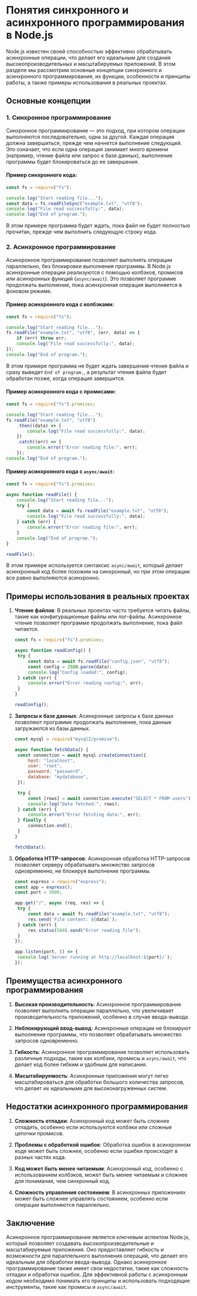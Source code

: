 # Понятия синхронного и асинхронного программирования в Node.js

Node.js известен своей способностью эффективно обрабатывать асинхронные операции, что делает его идеальным для создания высокопроизводительных и масштабируемых приложений. В этом разделе мы рассмотрим основные концепции синхронного и асинхронного программирования, их функции, особенности и принципы работы, а также примеры использования в реальных проектах.

## Основные концепции

### 1. Синхронное программирование

Синхронное программирование — это подход, при котором операции выполняются последовательно, одна за другой. Каждая операция должна завершиться, прежде чем начнется выполнение следующей. Это означает, что если одна операция занимает много времени (например, чтение файла или запрос к базе данных), выполнение программы будет блокироваться до ее завершения.

#### Пример синхронного кода:

```javascript
const fs = require("fs");

console.log("Start reading file...");
const data = fs.readFileSync("example.txt", "utf8");
console.log("File read successfully:", data);
console.log("End of program.");
```

В этом примере программа будет ждать, пока файл не будет полностью прочитан, прежде чем выполнить следующую строку кода.

### 2. Асинхронное программирование

Асинхронное программирование позволяет выполнять операции параллельно, без блокировки выполнения программы. В Node.js асинхронные операции реализуются с помощью колбэков, промисов или асинхронных функций (`async/await`). Это позволяет программе продолжать выполнение, пока асинхронная операция выполняется в фоновом режиме.

#### Пример асинхронного кода с колбэками:

```javascript
const fs = require("fs");

console.log("Start reading file...");
fs.readFile("example.txt", "utf8", (err, data) => {
	if (err) throw err;
	console.log("File read successfully:", data);
});
console.log("End of program.");
```

В этом примере программа не будет ждать завершения чтения файла и сразу выведет `End of program.`, а результат чтения файла будет обработан позже, когда операция завершится.

#### Пример асинхронного кода с промисами:

```javascript
const fs = require("fs").promises;

console.log("Start reading file...");
fs.readFile("example.txt", "utf8")
	.then((data) => {
		console.log("File read successfully:", data);
	})
	.catch((err) => {
		console.error("Error reading file:", err);
	});
console.log("End of program.");
```

#### Пример асинхронного кода с `async/await`:

```javascript
const fs = require("fs").promises;

async function readFile() {
	console.log("Start reading file...");
	try {
		const data = await fs.readFile("example.txt", "utf8");
		console.log("File read successfully:", data);
	} catch (err) {
		console.error("Error reading file:", err);
	}
	console.log("End of program.");
}

readFile();
```

В этом примере используется синтаксис `async/await`, который делает асинхронный код более похожим на синхронный, но при этом операции все равно выполняются асинхронно.

## Примеры использования в реальных проектах

1. **Чтение файлов**:
   В реальных проектах часто требуется читать файлы, такие как конфигурационные файлы или лог-файлы. Асинхронное чтение позволяет программе продолжать выполнение, пока файл читается.

   ```javascript
   const fs = require("fs").promises;

   async function readConfig() {
   	try {
   		const data = await fs.readFile("config.json", "utf8");
   		const config = JSON.parse(data);
   		console.log("Config loaded:", config);
   	} catch (err) {
   		console.error("Error reading config:", err);
   	}
   }

   readConfig();
   ```

2. **Запросы к базе данных**:
   Асинхронные запросы к базе данных позволяют программе продолжать выполнение, пока данные загружаются из базы данных.

   ```javascript
   const mysql = require("mysql2/promise");

   async function fetchData() {
   	const connection = await mysql.createConnection({
   		host: "localhost",
   		user: "root",
   		password: "password",
   		database: "mydatabase",
   	});

   	try {
   		const [rows] = await connection.execute("SELECT * FROM users");
   		console.log("Data fetched:", rows);
   	} catch (err) {
   		console.error("Error fetching data:", err);
   	} finally {
   		connection.end();
   	}
   }

   fetchData();
   ```

3. **Обработка HTTP-запросов**:
   Асинхронная обработка HTTP-запросов позволяет серверу обрабатывать множество запросов одновременно, не блокируя выполнение программы.

   ```javascript
   const express = require("express");
   const app = express();
   const port = 3000;

   app.get("/", async (req, res) => {
   	try {
   		const data = await fs.readFile("example.txt", "utf8");
   		res.send(`File content: ${data}`);
   	} catch (err) {
   		res.status(500).send("Error reading file");
   	}
   });

   app.listen(port, () => {
   	console.log(`Server running at http://localhost:${port}/`);
   });
   ```

## Преимущества асинхронного программирования

1. **Высокая производительность**:
   Асинхронное программирование позволяет выполнять операции параллельно, что увеличивает производительность приложений, особенно в случае ввода-вывода.

2. **Неблокирующий ввод-вывод**:
   Асинхронные операции не блокируют выполнение программы, что позволяет обрабатывать множество запросов одновременно.

3. **Гибкость**:
   Асинхронное программирование позволяет использовать различные подходы, такие как колбэки, промисы и `async/await`, что делает код более гибким и удобным для написания.

4. **Масштабируемость**:
   Асинхронные приложения могут легко масштабироваться для обработки большого количества запросов, что делает их идеальными для высоконагруженных систем.

## Недостатки асинхронного программирования

1. **Сложность отладки**:
   Асинхронный код может быть сложнее отладить, особенно если используются колбэки или сложные цепочки промисов.

2. **Проблемы с обработкой ошибок**:
   Обработка ошибок в асинхронном коде может быть сложнее, особенно если ошибки происходят в разных частях кода.

3. **Код может быть менее читаемым**:
   Асинхронный код, особенно с использованием колбэков, может быть менее читаемым и сложнее для понимания, чем синхронный код.

4. **Сложность управления состоянием**:
   В асинхронных приложениях может быть сложнее управлять состоянием, особенно если операции выполняются параллельно.

## Заключение

Асинхронное программирование является ключевым аспектом Node.js, который позволяет создавать высокопроизводительные и масштабируемые приложения. Оно предоставляет гибкость и возможности для параллельного выполнения операций, что делает его идеальным для обработки ввода-вывода. Однако асинхронное программирование также имеет свои недостатки, такие как сложность отладки и обработки ошибок. Для эффективной работы с асинхронным кодом необходимо понимать его принципы и использовать подходящие инструменты, такие как промисы и `async/await`.
